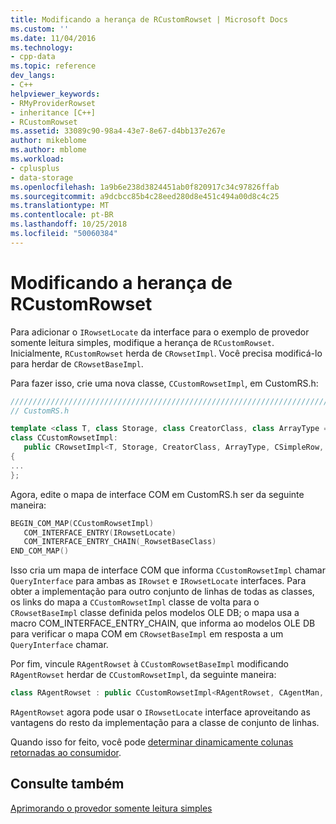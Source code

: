 ```yaml
---
title: Modificando a herança de RCustomRowset | Microsoft Docs
ms.custom: ''
ms.date: 11/04/2016
ms.technology:
- cpp-data
ms.topic: reference
dev_langs:
- C++
helpviewer_keywords:
- RMyProviderRowset
- inheritance [C++]
- RCustomRowset
ms.assetid: 33089c90-98a4-43e7-8e67-d4bb137e267e
author: mikeblome
ms.author: mblome
ms.workload:
- cplusplus
- data-storage
ms.openlocfilehash: 1a9b6e238d3824451ab0f820917c34c97826ffab
ms.sourcegitcommit: a9dcbcc85b4c28eed280d8e451c494a00d8c4c25
ms.translationtype: MT
ms.contentlocale: pt-BR
ms.lasthandoff: 10/25/2018
ms.locfileid: "50060384"
---
```

# <a name="modifying-the-inheritance-of-rcustomrowset"></a>Modificando a herança de RCustomRowset

Para adicionar o `IRowsetLocate` da interface para o exemplo de provedor somente leitura simples, modifique a herança de `RCustomRowset`. Inicialmente, `RCustomRowset` herda de `CRowsetImpl`. Você precisa modificá-lo para herdar de `CRowsetBaseImpl`.

Para fazer isso, crie uma nova classe, `CCustomRowsetImpl`, em CustomRS.h:

```cpp
////////////////////////////////////////////////////////////////////////
// CustomRS.h

template <class T, class Storage, class CreatorClass, class ArrayType = CAtlArray<Storage>>
class CCustomRowsetImpl:
   public CRowsetImpl<T, Storage, CreatorClass, ArrayType, CSimpleRow, IRowsetLocateImpl< T, IRowsetLocate >>
{
...
};
```

Agora, edite o mapa de interface COM em CustomRS.h ser da seguinte maneira:

```cpp
BEGIN_COM_MAP(CCustomRowsetImpl)
   COM_INTERFACE_ENTRY(IRowsetLocate)
   COM_INTERFACE_ENTRY_CHAIN(_RowsetBaseClass)
END_COM_MAP()
```

Isso cria um mapa de interface COM que informa `CCustomRowsetImpl` chamar `QueryInterface` para ambas as `IRowset` e `IRowsetLocate` interfaces. Para obter a implementação para outro conjunto de linhas de todas as classes, os links do mapa a `CCustomRowsetImpl` classe de volta para o `CRowsetBaseImpl` classe definida pelos modelos OLE DB; o mapa usa a macro COM_INTERFACE_ENTRY_CHAIN, que informa ao modelos OLE DB para verificar o mapa COM em `CRowsetBaseImpl` em resposta a um `QueryInterface` chamar.

Por fim, vincule `RAgentRowset` à `CCustomRowsetBaseImpl` modificando `RAgentRowset` herdar de `CCustomRowsetImpl`, da seguinte maneira:

```cpp
class RAgentRowset : public CCustomRowsetImpl<RAgentRowset, CAgentMan, CCustomCommand>
```

`RAgentRowset` agora pode usar o `IRowsetLocate` interface aproveitando as vantagens do resto da implementação para a classe de conjunto de linhas.

Quando isso for feito, você pode [determinar dinamicamente colunas retornadas ao consumidor](../../data/oledb/dynamically-determining-columns-returned-to-the-consumer.md).

## <a name="see-also"></a>Consulte também

[Aprimorando o provedor somente leitura simples](../../data/oledb/enhancing-the-simple-read-only-provider.md)